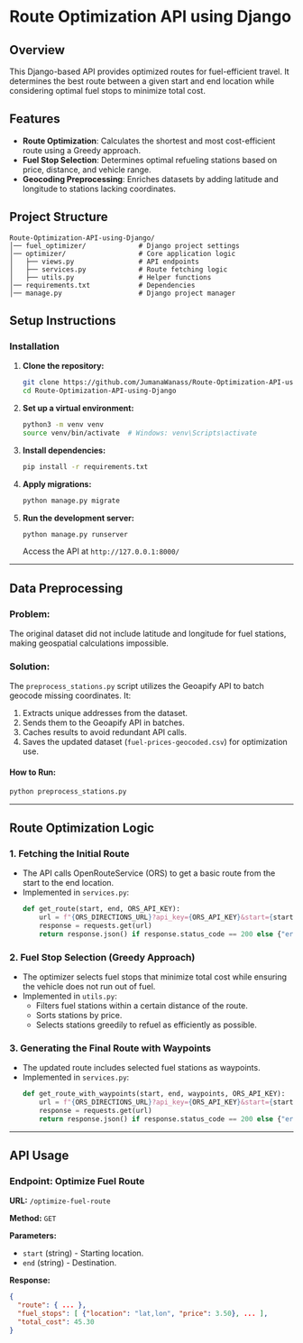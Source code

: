# Route Optimization API using Django

## Overview
This Django-based API provides optimized routes for fuel-efficient travel. It determines the best route between a given start and end location while considering optimal fuel stops to minimize total cost.

## Features
- **Route Optimization**: Calculates the shortest and most cost-efficient route using a Greedy approach.
- **Fuel Stop Selection**: Determines optimal refueling stations based on price, distance, and vehicle range.
- **Geocoding Preprocessing**: Enriches datasets by adding latitude and longitude to stations lacking coordinates.

## Project Structure
```
Route-Optimization-API-using-Django/
│── fuel_optimizer/             # Django project settings
│── optimizer/                  # Core application logic
│   ├── views.py                # API endpoints
│   ├── services.py             # Route fetching logic
│   ├── utils.py                # Helper functions
│── requirements.txt            # Dependencies
│── manage.py                   # Django project manager
```

## Setup Instructions
### Installation
1. **Clone the repository:**
   ```bash
   git clone https://github.com/JumanaWanass/Route-Optimization-API-using-Django.git
   cd Route-Optimization-API-using-Django
   ```

2. **Set up a virtual environment:**
   ```bash
   python3 -m venv venv
   source venv/bin/activate  # Windows: venv\Scripts\activate
   ```

3. **Install dependencies:**
   ```bash
   pip install -r requirements.txt
   ```

4. **Apply migrations:**
   ```bash
   python manage.py migrate
   ```

5. **Run the development server:**
   ```bash
   python manage.py runserver
   ```
   Access the API at `http://127.0.0.1:8000/`

---
## Data Preprocessing
### Problem:
The original dataset did not include latitude and longitude for fuel stations, making geospatial calculations impossible.

### Solution:
The `preprocess_stations.py` script utilizes the Geoapify API to batch geocode missing coordinates. It:
1. Extracts unique addresses from the dataset.
2. Sends them to the Geoapify API in batches.
3. Caches results to avoid redundant API calls.
4. Saves the updated dataset (`fuel-prices-geocoded.csv`) for optimization use.

#### How to Run:
```bash
python preprocess_stations.py
```

---
## Route Optimization Logic
### 1. **Fetching the Initial Route**
- The API calls OpenRouteService (ORS) to get a basic route from the start to the end location.
- Implemented in `services.py`:
  ```python
  def get_route(start, end, ORS_API_KEY):
      url = f"{ORS_DIRECTIONS_URL}?api_key={ORS_API_KEY}&start={start}&end={end}"
      response = requests.get(url)
      return response.json() if response.status_code == 200 else {"error": response.text}
  ```

### 2. **Fuel Stop Selection (Greedy Approach)**
- The optimizer selects fuel stops that minimize total cost while ensuring the vehicle does not run out of fuel.
- Implemented in `utils.py`:
  - Filters fuel stations within a certain distance of the route.
  - Sorts stations by price.
  - Selects stations greedily to refuel as efficiently as possible.

### 3. **Generating the Final Route with Waypoints**
- The updated route includes selected fuel stations as waypoints.
- Implemented in `services.py`:
  ```python
  def get_route_with_waypoints(start, end, waypoints, ORS_API_KEY):
      url = f"{ORS_DIRECTIONS_URL}?api_key={ORS_API_KEY}&start={start}&end={end}&waypoints={waypoints}"
      response = requests.get(url)
      return response.json() if response.status_code == 200 else {"error": response.text}
  ```

---
## API Usage
### **Endpoint: Optimize Fuel Route**
**URL:** `/optimize-fuel-route`

**Method:** `GET`

**Parameters:**
- `start` (string) - Starting location.
- `end` (string) - Destination.

**Response:**
```json
{
  "route": { ... },
  "fuel_stops": [ {"location": "lat,lon", "price": 3.50}, ... ],
  "total_cost": 45.30
}
```
